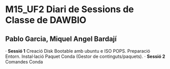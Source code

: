 # M15_UF2 Diari de Sessions de Classe de DAWBIO
## Pablo Garcia, Miquel Angel Bardají

· **Sessió 1** Creació Disk Bootable amb ubuntu e ISO POPS. Preparació Entorn. Instal·lació Paquet Conda (Gestor de continguts/paquets).
· **Sessió 2** Comandes Conda
